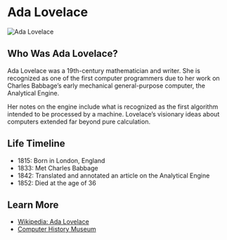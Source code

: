 # Ada Lovelace

![Ada Lovelace](https://upload.wikimedia.org/wikipedia/commons/thumb/a/a4/Ada_Lovelace_portrait.jpg/440px-Ada_Lovelace_portrait.jpg)

## Who Was Ada Lovelace?

Ada Lovelace was a 19th-century mathematician and writer. She is recognized as one of the first computer programmers due to her work on Charles Babbage’s early mechanical general-purpose computer, the Analytical Engine.

Her notes on the engine include what is recognized as the first algorithm intended to be processed by a machine. Lovelace’s visionary ideas about computers extended far beyond pure calculation.

## Life Timeline

- 1815: Born in London, England
- 1833: Met Charles Babbage
- 1842: Translated and annotated an article on the Analytical Engine
- 1852: Died at the age of 36

## Learn More

- [Wikipedia: Ada Lovelace](https://en.wikipedia.org/wiki/Ada_Lovelace)
- [Computer History Museum](https://www.computerhistory.org/babbage/adalovelace/)
